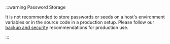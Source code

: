:::warning Password Storage

It is not recommended to store passwords or seeds on a host's environment variables or in the source code in a production
setup. Please follow our [backup and security](/introduction/how_tos/backup_security/)
recommendations for production use.

:::
